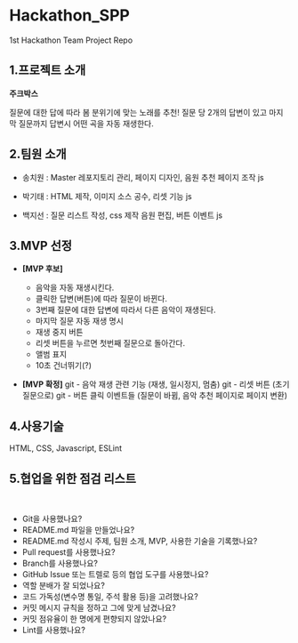 # Hackathon_SPP
1st Hackathon Team Project Repo

## 1.프로젝트 소개

  **주크박스**

  질문에 대한 답에 따라 봄 분위기에 맞는 노래를 추천! 질문 당 2개의 답변이 있고 마지막 질문까지 답변시 어떤 곡을 자동 재생한다.

## 2.팀원 소개

  - 송치원 : Master 레포지토리 관리, 페이지 디자인, 음원 추천 페이지 조작 js

  - 박기태 : HTML 제작, 이미지 소스 공수, 리셋 기능 js
  
  - 백지선 : 질문 리스트 작성, css 제작 음원 편집, 버튼 이벤트 js


## 3.MVP 선정
  
  + **[MVP 후보]**
    - 음악을 자동 재생시킨다.
    - 클릭한 답변(버튼)에 따라 질문이 바뀐다.
    - 3번째 질문에 대한 답변에 따라서 다른 음악이 재생된다.
    - 마지막 질문 자동 재생 명시
    - 재생 중지 버튼
    - 리셋 버튼을 누르면 첫번째 질문으로 돌아간다.
    - 앨범 표지
    - 10초 건너뛰기(?)

  + **[MVP 확정]**
    git - 음악 재생 관련 기능 (재생, 일시정지, 멈춤)
    git - 리셋 버튼 (초기 질문으로)
    git - 버튼 클릭 이벤트들 (질문이 바뀜, 음악 추천 페이지로 페이지 변환)

## 4.사용기술

  HTML, CSS, Javascript, ESLint

## 5.**협업을 위한 점검 리스트**
​
- Git을 사용했나요?
- README.md 파일을 만들었나요?
- README.md 작성시 주제, 팀원 소개, MVP, 사용한 기술을 기록했나요?
- Pull request를 사용했나요?
- Branch를 사용했나요?
- GitHub Issue 또는 트렐로 등의 협업 도구를 사용했나요?
- 역할 분배가 잘 되었나요?
- 코드 가독성(변수명 통일, 주석 활용 등)을 고려했나요?
- 커밋 메시지 규칙을 정하고 그에 맞게 남겼나요?
- 커밋 점유율이 한 명에게 편향되지 않았나요?
- Lint를 사용했나요?